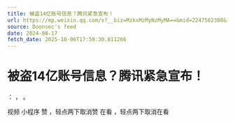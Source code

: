 ```yaml
---
title: 被盗14亿账号信息？腾讯紧急宣布！
url: https://mp.weixin.qq.com/s?__biz=MzkxMzMyNzMyMA==&mid=2247562308&idx=1&sn=1f738187af52d49cb6eaf2883698405d
source: Doonsec's feed
date: 2024-08-17
fetch_date: 2025-10-06T17:59:30.811266
---
```


# 被盗14亿账号信息？腾讯紧急宣布！

：
，
。

视频
小程序
赞
，轻点两下取消赞
在看
，轻点两下取消在看